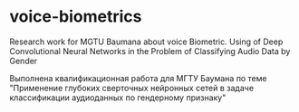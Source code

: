 # voice-biometrics
Research work for MGTU Baumana about voice Biometric.
Using of Deep Convolutional Neural Networks in the Problem of Classifying Audio Data by Gender

Выполнена квалификационная работа для МГТУ Баумана по теме "Применение глубоких сверточных нейронных сетей в задаче классификации аудиоданных по гендерному признаку"
